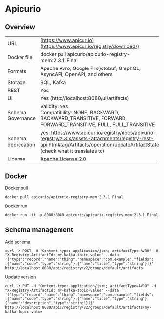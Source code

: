 # Apicurio

## Overview

|     |                                                                                                                                                                                        |
| --- |----------------------------------------------------------------------------------------------------------------------------------------------------------------------------------------|
| URL | [https://www.apicur.io](https://www.apicur.io/registry/download/)                                                                                                                      |
| Docker file | docker pull apicurio/apicurio-registry-mem:2.3.1.Final                                                                                                                                 |
| Formats | Apache Avro, Google Prx§otobuf, GraphQL, AsyncAPI, OpenAPI, and others                                                                                                                 |
| Storage | SQL, Kafka                                                                                                                                                                             |
| REST | Yes                                                                                                                                                                                    |
| UI  | Yes (http://localhost:8080/ui/artifacts)                                                                                                                                               |
| Schema Governance | Validity: yes<br>Compatibility: NONE, BACKWARD, BACKWARD\_TRANSITIVE, FORWARD, FORWARD\_TRANSITIVE, FULL, FULL_TRANSITIVE                                                              |
| Schema deprecation | yes: https://www.apicur.io/registry/docs/apicurio-registry/2.3.x/assets-attachments/registry-rest-api.htm#tag/Artifacts/operation/updateArtifactState<br>(check what it translates to) |
| License | [Apache License 2.0](https://choosealicense.com/licenses/apache-2.0)                                                                                                                   |

## Docker

Docker pull

```
docker pull apicurio/apicurio-registry-mem:2.3.1.Final
```

Docker run

```
docker run -it -p 8080:8080 apicurio/apicurio-registry-mem:2.3.1.Final
```

## Schema management

Add schema

```
curl -X POST -H "Content-type: application/json; artifactType=AVRO" -H "X-Registry-ArtifactId: my-kafka-topic-value" --data '{"type":"record","name":"thing","namespace":"com.example","fields":[{"name":"code","type":"string"},{"name":"title","type":"string"}]}' http://localhost:8080/apis/registry/v2/groups/default/artifacts
```

Update version

```
curl -X PUT -H "Content-type: application/json; artifactType=AVRO" -H "X-Registry-ArtifactId: my-kafka-topic-value" --data '{"type":"record","name":"thing","namespace":"com.example","fields":[{"name":"code","type":"string"},{"name":"title","type":"string"},{"name":"description","type":"string"}]}' http://localhost:8080/apis/registry/v2/groups/default/artifacts/my-kafka-topic-value
```
